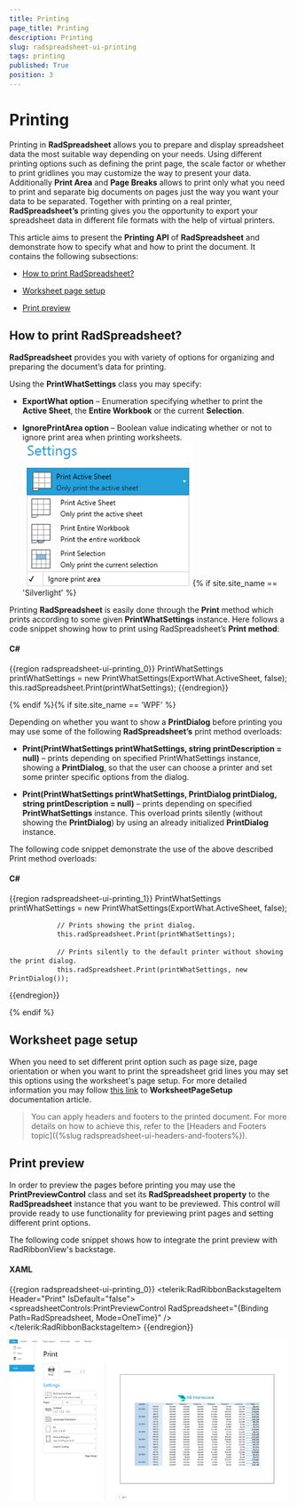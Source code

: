 ```yaml
---
title: Printing
page_title: Printing
description: Printing
slug: radspreadsheet-ui-printing
tags: printing
published: True
position: 3
---
```


# Printing



Printing in __RadSpreadsheet__ allows you to prepare and display spreadsheet data the most suitable way depending on your needs. Using different printing options such as defining the print page, the scale factor or whether to print gridlines you may customize the way to present your data. Additionally __Print Area__ and __Page Breaks__ allows to print only what you need to print and separate big documents on pages just the way you want your data to be separated. Together with printing on a real printer, __RadSpreadsheet’s__ printing gives you the opportunity to export your spreadsheet data in different file formats with the help of virtual printers.
      

This article aims to present the __Printing API__ of __RadSpreadsheet__ and demonstrate how to specify what and how to print the document. It contains the following subsections:
      

* [How to print RadSpreadsheet?](#how-to-print-radspreadsheet?)

* [Worksheet page setup](#worksheet-page-setup)

* [Print preview](#print-preview)

## How to print RadSpreadsheet?

__RadSpreadsheet__ provides you with variety of options for organizing and preparing the document’s data for printing.
        

Using the __PrintWhatSettings__ class you may specify:
        

* __ExportWhat option__ – Enumeration specifying whether to print the __Active Sheet__, the __Entire Workbook__ or the current __Selection__.
            

* __IgnorePrintArea option__ – Boolean value indicating whether or not to ignore print area when printing worksheets. ![Rad Spreadsheet UI Printing 01](images/RadSpreadsheet_UI_Printing_01.png){% if site.site_name == 'Silverlight' %}

Printing __RadSpreadsheet__ is easily done through the __Print__ method which prints according to some given __PrintWhatSettings__ instance. Here follows a code snippet showing how to print using RadSpreadsheet’s __Print method__:
          

#### __C#__

{{region radspreadsheet-ui-printing_0}}
	            PrintWhatSettings printWhatSettings = new PrintWhatSettings(ExportWhat.ActiveSheet, false);
	            this.radSpreadsheet.Print(printWhatSettings);
{{endregion}}

{% endif %}{% if site.site_name == 'WPF' %}

Depending on whether you want to show a __PrintDialog__ before printing you may use some of the following __RadSpreadsheet’s__ print method overloads:
          

* __Print(PrintWhatSettings printWhatSettings, string printDescription = null)__ – prints depending on specified PrintWhatSettings instance, showing a __PrintDialog__, so that the user can choose a printer and set some printer specific options from the dialog.
              

* __Print(PrintWhatSettings printWhatSettings, PrintDialog printDialog, string printDescription = null)__ – prints depending on specified __PrintWhatSettings__ instance. This overload prints silently (without showing the __PrintDialog__) by using an already initialized __PrintDialog__ instance.
              

The following code snippet demonstrate the use of the above described Print method overloads:
          

#### __C#__

{{region radspreadsheet-ui-printing_1}}
	            PrintWhatSettings printWhatSettings = new PrintWhatSettings(ExportWhat.ActiveSheet, false);
	
	            // Prints showing the print dialog.
	            this.radSpreadsheet.Print(printWhatSettings);
	
	            // Prints silently to the default printer without showing the print dialog.
	            this.radSpreadsheet.Print(printWhatSettings, new PrintDialog());
	
{{endregion}}

{% endif %}

## Worksheet page setup

When you need to set different print option such as page size, page orientation or when you want to print the spreadsheet grid lines you may set this options using the worksheet's page setup. For more detailed information you may follow [this link](http://docs.telerik.com/devtools/document-processing/libraries/radspreadprocessing/features/worksheetpagesetup) to __WorksheetPageSetup__ documentation article.
        

>You can apply headers and footers to the printed document. For more details on how to achieve this, refer to the [Headers and Footers topic]({%slug radspreadsheet-ui-headers-and-footers%}).

## Print preview

In order to preview the pages before printing you may use the __PrintPreviewControl__ class and set its __RadSpreadsheet property__ to the __RadSpreadsheet__ instance that you want to be previewed. This control will provide ready to use functionality for previewing print pages and setting different print options.
        

The following code snippet shows how to integrate the print preview with RadRibbonView's backstage.
        

#### __XAML__

{{region radspreadsheet-ui-printing_0}}
	        <telerik:RadRibbonBackstageItem Header="Print" IsDefault="false">
	            <spreadsheetControls:PrintPreviewControl RadSpreadsheet="{Binding Path=RadSpreadsheet, Mode=OneTime}" />
	        </telerik:RadRibbonBackstageItem>
{{endregion}}

![Rad Spreadsheet UI Printing 08](images/RadSpreadsheet_UI_Printing_08.png)
